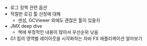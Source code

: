 - 로그 정책 관련 옵션
- 적절한 로깅 툴 선정에 대해
  - 센섬, GCViewer 외에도 괜찮은 툴이 있을지
- JMX deep dive
  - 책에 부정적인 내용이 많아서 우선순위 낮음
- G1 힙의 영역별 레이아웃을 시각화하는 자바 FX 애플리케이션 알아보기
